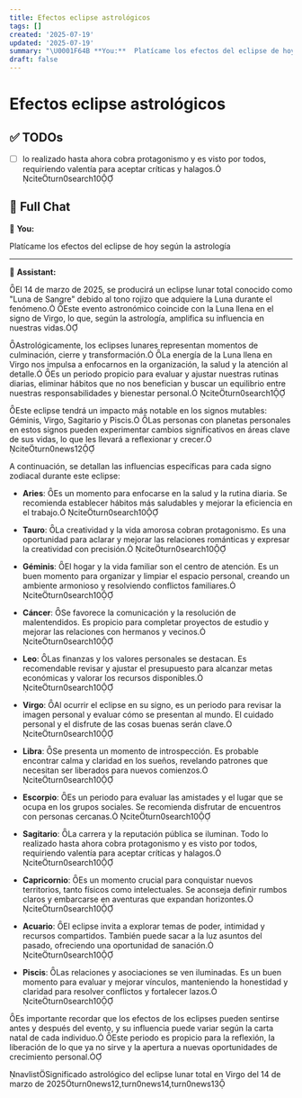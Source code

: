 ```yaml
---
title: Efectos eclipse astrológicos
tags: []
created: '2025-07-19'
updated: '2025-07-19'
summary: "\U0001F64B **You:**  Platícame los efectos del eclipse de hoy según la astrología"
draft: false
---
```


# Efectos eclipse astrológicos

## ✅ TODOs
- [ ] lo realizado hasta ahora cobra protagonismo y es visto por todos, requiriendo valentía para aceptar críticas y halagos. citeturn0search10

## 🧠 Full Chat

🙋 **You:**

Platícame los efectos del eclipse de hoy según la astrología

---

🤖 **Assistant:**

El 14 de marzo de 2025, se producirá un eclipse lunar total conocido como "Luna de Sangre" debido al tono rojizo que adquiere la Luna durante el fenómeno. Este evento astronómico coincide con la Luna llena en el signo de Virgo, lo que, según la astrología, amplifica su influencia en nuestras vidas.

Astrológicamente, los eclipses lunares representan momentos de culminación, cierre y transformación. La energía de la Luna llena en Virgo nos impulsa a enfocarnos en la organización, la salud y la atención al detalle. Es un periodo propicio para evaluar y ajustar nuestras rutinas diarias, eliminar hábitos que no nos benefician y buscar un equilibrio entre nuestras responsabilidades y bienestar personal. citeturn0search1

Este eclipse tendrá un impacto más notable en los signos mutables: Géminis, Virgo, Sagitario y Piscis. Las personas con planetas personales en estos signos pueden experimentar cambios significativos en áreas clave de sus vidas, lo que les llevará a reflexionar y crecer. citeturn0news12

A continuación, se detallan las influencias específicas para cada signo zodiacal durante este eclipse:

- **Aries**: Es un momento para enfocarse en la salud y la rutina diaria. Se recomienda establecer hábitos más saludables y mejorar la eficiencia en el trabajo. citeturn0search10

- **Tauro**: La creatividad y la vida amorosa cobran protagonismo. Es una oportunidad para aclarar y mejorar las relaciones románticas y expresar la creatividad con precisión. citeturn0search10

- **Géminis**: El hogar y la vida familiar son el centro de atención. Es un buen momento para organizar y limpiar el espacio personal, creando un ambiente armonioso y resolviendo conflictos familiares. citeturn0search10

- **Cáncer**: Se favorece la comunicación y la resolución de malentendidos. Es propicio para completar proyectos de estudio y mejorar las relaciones con hermanos y vecinos. citeturn0search10

- **Leo**: Las finanzas y los valores personales se destacan. Es recomendable revisar y ajustar el presupuesto para alcanzar metas económicas y valorar los recursos disponibles. citeturn0search10

- **Virgo**: Al ocurrir el eclipse en su signo, es un periodo para revisar la imagen personal y evaluar cómo se presentan al mundo. El cuidado personal y el disfrute de las cosas buenas serán clave. citeturn0search10

- **Libra**: Se presenta un momento de introspección. Es probable encontrar calma y claridad en los sueños, revelando patrones que necesitan ser liberados para nuevos comienzos. citeturn0search10

- **Escorpio**: Es un periodo para evaluar las amistades y el lugar que se ocupa en los grupos sociales. Se recomienda disfrutar de encuentros con personas cercanas. citeturn0search10

- **Sagitario**: La carrera y la reputación pública se iluminan. Todo lo realizado hasta ahora cobra protagonismo y es visto por todos, requiriendo valentía para aceptar críticas y halagos. citeturn0search10

- **Capricornio**: Es un momento crucial para conquistar nuevos territorios, tanto físicos como intelectuales. Se aconseja definir rumbos claros y embarcarse en aventuras que expandan horizontes. citeturn0search10

- **Acuario**: El eclipse invita a explorar temas de poder, intimidad y recursos compartidos. También puede sacar a la luz asuntos del pasado, ofreciendo una oportunidad de sanación. citeturn0search10

- **Piscis**: Las relaciones y asociaciones se ven iluminadas. Es un buen momento para evaluar y mejorar vínculos, manteniendo la honestidad y claridad para resolver conflictos y fortalecer lazos. citeturn0search10

Es importante recordar que los efectos de los eclipses pueden sentirse antes y después del evento, y su influencia puede variar según la carta natal de cada individuo. Este periodo es propicio para la reflexión, la liberación de lo que ya no sirve y la apertura a nuevas oportunidades de crecimiento personal.

navlistSignificado astrológico del eclipse lunar total en Virgo del 14 de marzo de 2025turn0news12,turn0news14,turn0news13